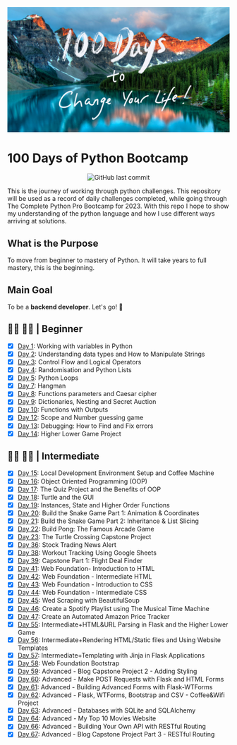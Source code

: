 ![appbrewery](https://github.com/tshepop/100-days-of-python/blob/main/images/AppBreweryWallpaper%209.jpg)
# 100 Days of Python Bootcamp
<div align='center'>

![GitHub last commit](https://img.shields.io/github/last-commit/tshepop/100-days-of-python)

</div>

This is the journey of working through python challenges. This repository will be used as a record of daily challenges completed, while going through The Complete Python Pro Bootcamp for 2023. With this repo I hope to show my understanding of the python language and how I use different ways arriving at solutions.

## What is the Purpose

To move from beginner to mastery of Python. It will take years to full mastery, this is the beginning. 

## Main Goal
To be a **backend developer**.
Let's go! :rocket:

## :man_technologist: :man_student: | Beginner

- [x] [Day 1](day-1/README.md): Working with variables in Python
- [x] [Day 2](day-2/README.md): Understanding data types and How to Manipulate Strings
- [x] [Day 3](day-3/README.md): Control Flow and Logical Operators
- [x] [Day 4](day-4/README.md): Randomisation and Python Lists
- [x] [Day 5](day-5/README.md): Python Loops
- [x] [Day 7](day-7/README.md): Hangman
- [x] [Day 8](day-8/README.md): Functions parameters and Caesar cipher
- [x] [Day 9](day-9/README.md): Dictionaries, Nesting and Secret Auction
- [x] [Day 10](day-10/README.md): Functions with Outputs
- [x] [Day 12](day-12/README.md): Scope and Number guessing game
- [x] [Day 13](day-13/README.md): Debugging: How to Find and Fix errors
- [x] [Day 14](day-14/README.md): Higher Lower Game Project

## :man_technologist: :man_student: | Intermediate

- [x] [Day 15](day-15/README.md): Local Development Environment Setup and Coffee Machine
- [x] [Day 16](day-16/README.md): Object Oriented Programming (OOP)
- [x] [Day 17](day-17/README.md): The Quiz Project and the Benefits of OOP
- [x] [Day 18](day-18/README.md): Turtle and the GUI
- [x] [Day 19](day-19/README.md): Instances, State and Higher Order Functions
- [x] [Day 20](day-20/README.md): Build the Snake Game Part 1: Animation & Coordinates
- [x] [Day 21](day-21/README.md): Build the Snake Game Part 2: Inheritance & List Slicing
- [x] [Day 22](day-22/README.md): Build Pong: The Famous Arcade Game
- [x] [Day 23](day-23/README.md): The Turtle Crossing Capstone Project
- [x] [Day 36](day-36/README.md): Stock Trading News Alert
- [x] [Day 38](day-38/README.md): Workout Tracking Using Google Sheets
- [x] [Day 39](day-39/README.md): Capstone Part 1: Flight Deal Finder
- [x] [Day 41](day-41/README.md): Web Foundation- Introduction to HTML
- [x] [Day 42](day-42/README.md): Web Foundation - Intermediate HTML
- [x] [Day 43](day-43/README.md): Web Foundation - Introduction to CSS
- [x] [Day 44](day-44/README.md): Web Foundation - Intermediate CSS
- [x] [Day 45](day-45/README.md): Wed Scraping with BeautifulSoup
- [x] [Day 46](day-46/README.md): Create a Spotify Playlist using The Musical Time Machine
- [x] [Day 47](day-47/README.md): Create an Automated Amazon Price Tracker
- [x] [Day 55](day-55/README.md): Intermediate+HTML&URL Parsing in Flask and the Higher Lower Game
- [x] [Day 56](day-56/README.md): Intermediate+Rendering HTML/Static files and Using Website Templates
- [x] [Day 57](day-57/README.md): Intermediate+Templating with Jinja in Flask Applications
- [x] [Day 58](day-58/README.md): Web Foundation Bootstrap
- [X] [Day 59](day-59/README.md): Advanced - Blog Capstone Project 2 - Adding Styling
- [x] [Day 60](day-60/README.md): Advanced - Make POST Requests with Flask and HTML Forms
- [x] [Day 61](day-61/README.md): Advanced - Building Advanced Forms with Flask-WTForms
- [x] [Day 62](day-62/README.md): Advanced - Flask, WTForms, Bootstrap and CSV - Coffee&Wifi Project
- [x] [Day 63](day-63/README.md): Advanced - Databases with SQLite and SQLAlchemy
- [x] [Day 64](day-64/README.md): Advanced - My Top 10 Movies Website
- [x] [Day 66](day-66/README.md): Advanced - Building Your Own API with RESTful Routing
- [x] [Day 67](day-67/README.md): Advanced - Blog Capstone Project Part 3 - RESTful Routing